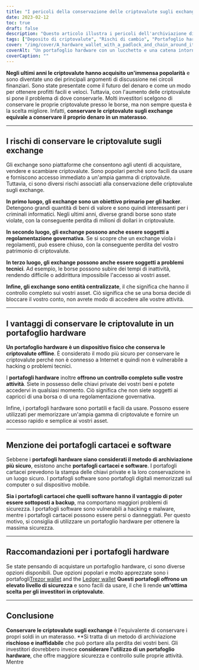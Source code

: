 ```yaml
---
title: "I pericoli della conservazione delle criptovalute sugli exchange: Perché un portafoglio hardware è più sicuro"
date: 2023-02-12
toc: true
draft: false
description: "Questo articolo illustra i pericoli dell'archiviazione di criptovalute sugli exchange, spiegando perché equivale a conservare il denaro in un materasso, e sottolinea i vantaggi dell'utilizzo di un portafoglio hardware per l'archiviazione sicura."
tags: ["Deposito di criptovalute", "Rischi di cambio", "Portafoglio hardware", "Sicurezza informatica", "Investire in criptovalute", "Conservazione sicura", "Chiavi private", "Portafogli portatili", "Regolamentazione governativa"]
cover: "/img/cover/A_hardware_wallet_with_a_padlock_and_chain_around_it_symbol.png"
coverAlt: "Un portafoglio hardware con un lucchetto e una catena intorno, che simboleggia la sicurezza di conservare criptovalute in un portafoglio hardware."
coverCaption: ""
---
```


**Negli ultimi anni le criptovalute hanno acquisito un'immensa popolarità** e sono diventate uno dei principali argomenti di discussione nei circoli finanziari. Sono state presentate come il futuro del denaro e come un modo per ottenere profitti facili e veloci. Tuttavia, con l'aumento delle criptovalute si pone il problema di dove conservarle. Molti investitori scelgono di conservare le proprie criptovalute presso le borse, ma non sempre questa è la scelta migliore. Infatti, **conservare le criptovalute sugli exchange equivale a conservare il proprio denaro in un materasso**.

______

## I rischi di conservare le criptovalute sugli exchange

Gli exchange sono piattaforme che consentono agli utenti di acquistare, vendere e scambiare criptovalute. Sono popolari perché sono facili da usare e forniscono accesso immediato a un'ampia gamma di criptovalute. Tuttavia, ci sono diversi rischi associati alla conservazione delle criptovalute sugli exchange.

**In primo luogo, gli exchange sono un obiettivo primario per gli hacker**. Detengono grandi quantità di beni di valore e sono quindi interessanti per i criminali informatici. Negli ultimi anni, diverse grandi borse sono state violate, con la conseguente perdita di milioni di dollari in criptovalute.

**In secondo luogo, gli exchange possono anche essere soggetti a regolamentazione governativa**. Se si scopre che un exchange viola i regolamenti, può essere chiuso, con la conseguente perdita del vostro patrimonio di criptovalute.

**In terzo luogo, gli exchange possono anche essere soggetti a problemi tecnici**. Ad esempio, le borse possono subire dei tempi di inattività, rendendo difficile o addirittura impossibile l'accesso ai vostri asset.

**Infine, gli exchange sono entità centralizzate**, il che significa che hanno il controllo completo sui vostri asset. Ciò significa che se una borsa decide di bloccare il vostro conto, non avrete modo di accedere alle vostre attività.

______

## I vantaggi di conservare le criptovalute in un portafoglio hardware

**Un portafoglio hardware è un dispositivo fisico che conserva le criptovalute offline**. È considerato il modo più sicuro per conservare le criptovalute perché non è connesso a Internet e quindi non è vulnerabile a hacking o problemi tecnici.

I **portafogli hardware** inoltre **offrono un controllo completo sulle vostre attività**. Siete in possesso delle chiavi private dei vostri beni e potete accedervi in qualsiasi momento. Ciò significa che non siete soggetti ai capricci di una borsa o di una regolamentazione governativa.

Infine, i portafogli hardware sono portatili e facili da usare. Possono essere utilizzati per memorizzare un'ampia gamma di criptovalute e fornire un accesso rapido e semplice ai vostri asset.

______

## Menzione dei portafogli cartacei e software

Sebbene i **portafogli hardware siano considerati il metodo di archiviazione più sicuro**, esistono anche **portafogli cartacei e software**. I portafogli cartacei prevedono la stampa delle chiavi private e la loro conservazione in un luogo sicuro. I portafogli software sono portafogli digitali memorizzati sul computer o sul dispositivo mobile.

**Sia i portafogli cartacei che quelli software hanno il vantaggio di poter essere sottoposti a backup**, ma comportano maggiori problemi di sicurezza. I portafogli software sono vulnerabili a hacking e malware, mentre i portafogli cartacei possono essere persi o danneggiati. Per questo motivo, si consiglia di utilizzare un portafoglio hardware per ottenere la massima sicurezza.

______

## Raccomandazioni per i portafogli hardware

Se state pensando di acquistare un portafoglio hardware, ci sono diverse opzioni disponibili. Due opzioni popolari e molto apprezzate sono i portafogli[Trezor wallet](https://amzn.to/3xfyuEM) and the [Ledger wallet](https://amzn.to/3jSMyRE) **Questi portafogli offrono un elevato livello di sicurezza** e sono facili da usare, il che li rende **un'ottima scelta per gli investitori in criptovalute**.

______

## Conclusione

**Conservare le criptovalute sugli exchange** è l'equivalente di conservare i propri soldi in un materasso. **Si tratta di un metodo di archiviazione **rischioso e inaffidabile** che può portare alla perdita dei vostri beni. Gli investitori dovrebbero invece **considerare l'utilizzo di un portafoglio hardware**, che offre maggiore sicurezza e controllo sulle proprie attività. Mentre

